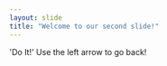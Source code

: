 ```yaml
---
layout: slide
title: "Welcome to our second slide!"
---
```

'Do It!'
Use the left arrow to go back!
